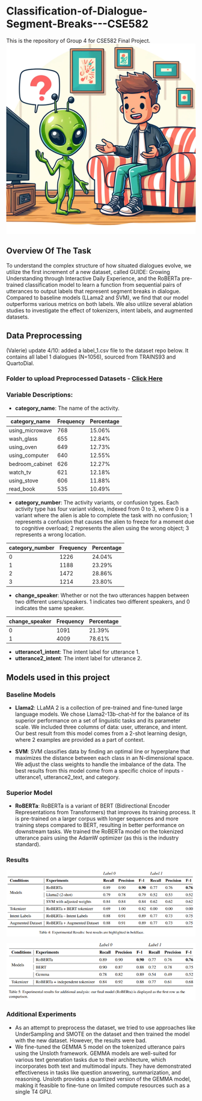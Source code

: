 # Classification-of-Dialogue-Segment-Breaks---CSE582
This is the repository of Group 4 for CSE582 Final Project.
![](images/image.png)
## Overview Of The Task
To understand the complex structure of how situated dialogues evolve, we utilize the first increment of a new dataset, called GUIDE: Growing Understanding through Interactive Daily Experience, and the RoBERTa pre-trained classification model to learn a function from sequential pairs of utterances to output labels that represent segment breaks in dialogue. Compared to baseline models (LLama2 and SVM), we find that our model outperforms various metrics on both labels. We also utilize several ablation studies to investigate the effect of tokenizers, intent labels, and augmented datasets.

## Data Preprocessing
(Valerie) update 4/10: added a label_1.csv file to the dataset repo below. It contains all label 1 dialogues (N=1056), sourced from TRAINS93 and QuartoDial.

### Folder to upload Preprocessed Datasets - [Click Here](https://pennstateoffice365-my.sharepoint.com/:f:/g/personal/hmp5565_psu_edu/EuAqhN2dA5ZAg3xCPeRZwNsB4pZquDW6onc20c9BGTo-XQ?e=hYBv6N)

### Variable Descriptions: 
- **category_name**: The name of the activity.

| category_name      | Frequency | Percentage |
|--------------------|-----------|------------|
| using_microwave    | 768       | 15.06%     |
| wash_glass         | 655       | 12.84%     |
| using_oven         | 649       | 12.73%     |
| using_computer     | 640       | 12.55%     |
| bedroom_cabinet    | 626       | 12.27%     |
| watch_tv           | 621       | 12.18%     |
| using_stove        | 606       | 11.88%     |
| read_book          | 535       | 10.49%     |

- **category_number**: The activity variants, or confusion types. Each activity type has four variant videos, indexed from 0 to 3, where 0 is a variant where the alien is able to complete the task with no confusion; 1 represents a confusion that causes the alien to freeze for a moment due to cognitive overload; 2 represents the alien using the wrong object; 3 represents a wrong location.

| category_number | Frequency | Percentage |
|-----------------|-----------|------------|
| 0               | 1226      | 24.04%     |
| 1               | 1188      | 23.29%     |
| 2               | 1472      | 28.86%     |
| 3               | 1214      | 23.80%     |

- **change_speaker**: Whether or not the two utterances happen between two different users/speakers. 1 indicates two different speakers, and 0 indicates the same speaker.

| change_speaker | Frequency | Percentage |
|----------------|-----------|------------|
| 0              | 1091      | 21.39%     |
| 1              | 4009      | 78.61%     |

- **utterance1_intent**: The intent label for utterance 1.
- **utterance2_intent**: The intent label for utterance 2.

## Models used in this project

### Baseline Models
- **Llama2**: LLaMA 2 is a collection of pre-trained and fine-tuned large language models. We chose Llama2-13b-chat-hf for the balance of its superior performance on a set of linguistic tasks and its parameter scale.  We included three columns of data: user, utterance, and intent. Our best result from this model comes from a 2-shot learning design, where 2 examples are provided as a part of context. 

- **SVM**: SVM classifies data by finding an optimal line or hyperplane that maximizes the distance between each class in an N-dimensional space. We adjust the class weights to handle the imbalance of the data. The best results from this model come from a specific choice of inputs - utterance1, utterance2_text, and category. 

### Superior Model
- **RoBERTa**: RoBERTa is a variant of BERT (Bidirectional Encoder Representations from Transformers) that improves its training process. It is pre-trained on a larger corpus with longer sequences and more training steps compared to BERT, resulting in better performance on downstream tasks. We trained the RoBERTa model on the tokenized utterance pairs using the AdamW optimizer (as this is the industry standard).

### Results

![](/images/results.PNG)

![](/images/results2.PNG)

### Additional Experiments
* As an attempt to preprocess the dataset, we tried to use approaches like UnderSampling and SMOTE on the dataset and then trained the model with the new dataset. However, the results were bad.
* We fine-tuned the GEMMA 5 model on the tokenized utterance pairs using the Unsloth framework. GEMMA models are well-suited for various text generation tasks due to their architecture, which incorporates both text and multimodal inputs. They have demonstrated effectiveness in tasks like question answering, summarization, and reasoning. Unsloth provides a quantized version of the GEMMA model, making it feasible to fine-tune on limited compute resources such as a single T4 GPU.
  
